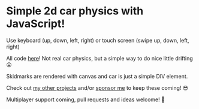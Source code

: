 # Simple 2d car physics with JavaScript!

Use keyboard (up, down, left, right) or touch screen (swipe up, down, left, right)

All code [here](https://github.com/pakastin/car/blob/master/car.js)! Not real car physics, but a simple way to do nice little drifting 😛

Skidmarks are rendered with canvas and car is just a simple DIV element.

Check out [my other projects](https://github.com/pakastin) and/or [sponsor me](https://github.com/sponsors/pakastin) to keep these coming! 😎

Multiplayer support coming, pull requests and ideas welcome! 🚗
